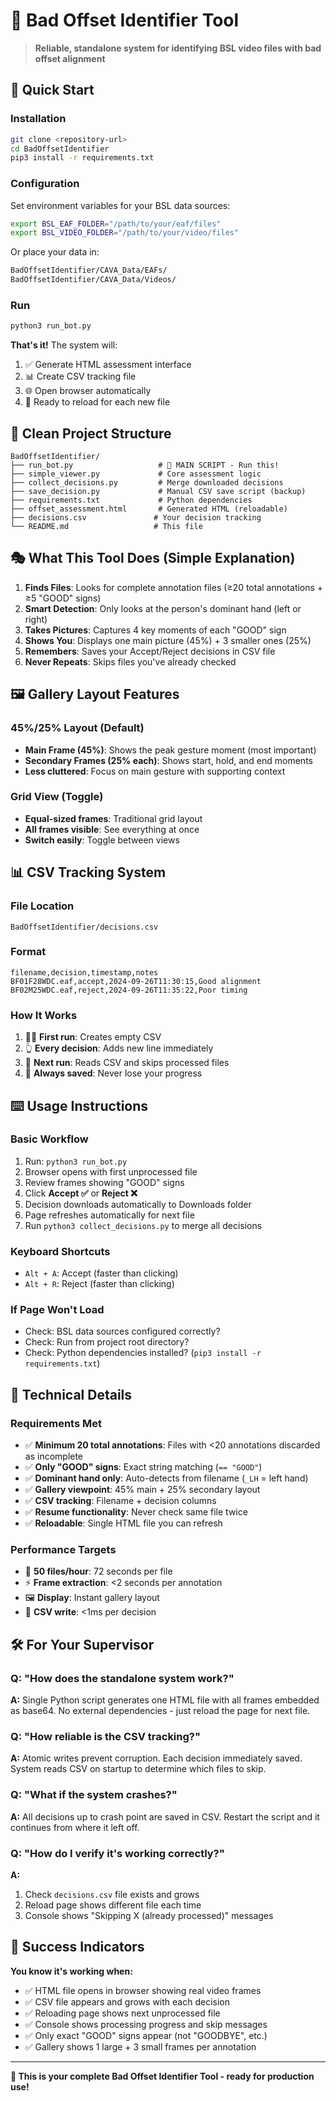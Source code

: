 # 🎯 Bad Offset Identifier Tool

> **Reliable, standalone system for identifying BSL video files with bad offset alignment**

## 🚀 Quick Start

### Installation
```bash
git clone <repository-url>
cd BadOffsetIdentifier
pip3 install -r requirements.txt
```

### Configuration
Set environment variables for your BSL data sources:
```bash
export BSL_EAF_FOLDER="/path/to/your/eaf/files"
export BSL_VIDEO_FOLDER="/path/to/your/video/files"
```

Or place your data in:
```bash
BadOffsetIdentifier/CAVA_Data/EAFs/
BadOffsetIdentifier/CAVA_Data/Videos/
```

### Run
```bash
python3 run_bot.py
```

**That's it!** The system will:
1. ✅ Generate HTML assessment interface
2. 📊 Create CSV tracking file
3. 🌐 Open browser automatically
4. 🔄 Ready to reload for each new file

## 📁 **Clean Project Structure**

```
BadOffsetIdentifier/
├── run_bot.py                   # 🎯 MAIN SCRIPT - Run this!
├── simple_viewer.py             # Core assessment logic
├── collect_decisions.py         # Merge downloaded decisions
├── save_decision.py             # Manual CSV save script (backup)
├── requirements.txt             # Python dependencies
├── offset_assessment.html       # Generated HTML (reloadable)
├── decisions.csv               # Your decision tracking
└── README.md                   # This file
```

## 🎭 **What This Tool Does (Simple Explanation)**

1. **Finds Files**: Looks for complete annotation files (≥20 total annotations + ≥5 "GOOD" signs)
2. **Smart Detection**: Only looks at the person's dominant hand (left or right)
3. **Takes Pictures**: Captures 4 key moments of each "GOOD" sign
4. **Shows You**: Displays one main picture (45%) + 3 smaller ones (25%)
5. **Remembers**: Saves your Accept/Reject decisions in CSV file
6. **Never Repeats**: Skips files you've already checked

## 🖼️ **Gallery Layout Features**

### **45%/25% Layout (Default)**
- **Main Frame (45%)**: Shows the peak gesture moment (most important)
- **Secondary Frames (25% each)**: Shows start, hold, and end moments
- **Less cluttered**: Focus on main gesture with supporting context

### **Grid View (Toggle)**
- **Equal-sized frames**: Traditional grid layout
- **All frames visible**: See everything at once
- **Switch easily**: Toggle between views

## 📊 **CSV Tracking System**

### **File Location**
```
BadOffsetIdentifier/decisions.csv
```

### **Format**
```csv
filename,decision,timestamp,notes
BF01F28WDC.eaf,accept,2024-09-26T11:30:15,Good alignment
BF02M25WDC.eaf,reject,2024-09-26T11:35:22,Poor timing
```

### **How It Works**
1. 🏃‍♂️ **First run**: Creates empty CSV
2. 👆 **Every decision**: Adds new line immediately
3. 🔄 **Next run**: Reads CSV and skips processed files
4. 💾 **Always saved**: Never lose your progress

## ⌨️ **Usage Instructions**

### **Basic Workflow**
1. Run: `python3 run_bot.py`
2. Browser opens with first unprocessed file
3. Review frames showing "GOOD" signs
4. Click **Accept ✅** or **Reject ❌**
5. Decision downloads automatically to Downloads folder
6. Page refreshes automatically for next file
7. Run `python3 collect_decisions.py` to merge all decisions

### **Keyboard Shortcuts**
- `Alt + A`: Accept (faster than clicking)
- `Alt + R`: Reject (faster than clicking)

### **If Page Won't Load**
- Check: BSL data sources configured correctly?
- Check: Run from project root directory?
- Check: Python dependencies installed? (`pip3 install -r requirements.txt`)

## 🔧 **Technical Details**

### **Requirements Met**
- ✅ **Minimum 20 total annotations**: Files with <20 annotations discarded as incomplete
- ✅ **Only "GOOD" signs**: Exact string matching (`== "GOOD"`)
- ✅ **Dominant hand only**: Auto-detects from filename (`_LH` = left hand)
- ✅ **Gallery viewpoint**: 45% main + 25% secondary layout
- ✅ **CSV tracking**: Filename + decision columns
- ✅ **Resume functionality**: Never check same file twice
- ✅ **Reloadable**: Single HTML file you can refresh

### **Performance Targets**
- 🎯 **50 files/hour**: 72 seconds per file
- ⚡ **Frame extraction**: <2 seconds per annotation
- 🖼️ **Display**: Instant gallery layout
- 💾 **CSV write**: <1ms per decision

## 🛠️ **For Your Supervisor**

### **Q: "How does the standalone system work?"**
**A:** Single Python script generates one HTML file with all frames embedded as base64. No external dependencies - just reload the page for next file.

### **Q: "How reliable is the CSV tracking?"**
**A:** Atomic writes prevent corruption. Each decision immediately saved. System reads CSV on startup to determine which files to skip.

### **Q: "What if the system crashes?"**
**A:** All decisions up to crash point are saved in CSV. Restart the script and it continues from where it left off.

### **Q: "How do I verify it's working correctly?"**
**A:**
1. Check `decisions.csv` file exists and grows
2. Reload page shows different file each time
3. Console shows "Skipping X (already processed)" messages

## 🎉 **Success Indicators**

**You know it's working when:**
- ✅ HTML file opens in browser showing real video frames
- ✅ CSV file appears and grows with each decision
- ✅ Reloading page shows next unprocessed file
- ✅ Console shows processing progress and skip messages
- ✅ Only exact "GOOD" signs appear (not "GOODBYE", etc.)
- ✅ Gallery shows 1 large + 3 small frames per annotation

---

**🎯 This is your complete Bad Offset Identifier Tool - ready for production use!**